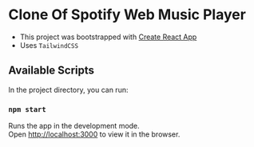 # Clone Of Spotify Web Music Player

- This project was bootstrapped with [Create React App](https://github.com/facebook/create-react-app)
- Uses `TailwindCSS`

## Available Scripts

In the project directory, you can run:

### `npm start`

Runs the app in the development mode.\
Open [http://localhost:3000](http://localhost:3000) to view it in the browser.
